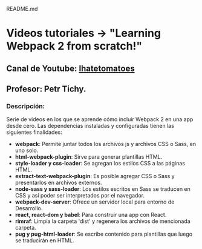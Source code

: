 README.md

# Videos tutoriales -> "Learning Webpack 2 from scratch!"

## Canal de Youtube: [Ihatetomatoes](https://www.youtube.com/watch?v=JdGnYNtuEtE&t=5s)
## Profesor: Petr Tichy.

### Descripción:
Serie de videos en los que se aprende cómo incluir Webpack 2 en una app desde cero.
Las dependencias instaladas y configuradas tienen las siguientes finalidades:

- **webpack**: Permite juntar todos los archivos js y archivos CSS o Sass, en uno solo.
- **html-webpack-plugin**: Sirve para generar plantillas HTML.
- **style-loader y css-loader**: Se agregan los estilos CSS a las páginas HTML.
- **extract-text-webpack-plugin**: Es posible agregar CSS o Sass y presentarlos en archivos externos.
- **node-sass y sass-loader**: Los estilos escritos en Sass se traducen en CSS y así poder ser interpretados por el navegador.
- **webpack-dev-server**: Ofrece un servidor local para entorno de Desarrollo.
- **react, react-dom y babel**: Para construir una app con React.
- **rimraf**: Limpia la carpeta 'dist' y regenera los archivos de mencionada carpeta.
- **pug y pug-html-loader**: Se escribe contenido para plantillas que luego se traducirán en HTML.
